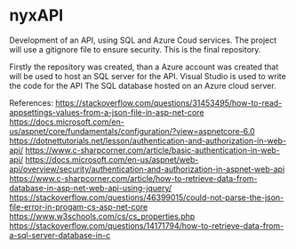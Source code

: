 # nyxAPI

Development of an API, using SQL and Azure Coud services. The project will use a gitignore file to ensure security. This is the final repository.

Firstly the repository was created, than a Azure account was created that will be used to host an SQL server for the API. Visual Studio is used to write the code for the API The SQL database hosted on an Azure cloud server.



References:
https://stackoverflow.com/questions/31453495/how-to-read-appsettings-values-from-a-json-file-in-asp-net-core
https://docs.microsoft.com/en-us/aspnet/core/fundamentals/configuration/?view=aspnetcore-6.0
https://dotnettutorials.net/lesson/authentication-and-authorization-in-web-api/
https://www.c-sharpcorner.com/article/basic-authentication-in-web-api/
https://docs.microsoft.com/en-us/aspnet/web-api/overview/security/authentication-and-authorization-in-aspnet-web-api
https://www.c-sharpcorner.com/article/how-to-retrieve-data-from-database-in-asp-net-web-api-using-jquery/
https://stackoverflow.com/questions/46399015/could-not-parse-the-json-file-error-in-progam-cs-asp-net-core
https://www.w3schools.com/cs/cs_properties.php
https://stackoverflow.com/questions/14171794/how-to-retrieve-data-from-a-sql-server-database-in-c
